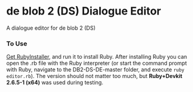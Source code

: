 # de blob 2 (DS) Dialogue Editor
A dialogue editor for de blob 2 (DS)

### To Use
[Get RubyInstaller](https://rubyinstaller.org/downloads/), and run it to install Ruby. After installing Ruby you can open the .rb file with the Ruby interpreter (or start the command prompt with Ruby, navigate to the DB2-DS-DE-master folder, and execute
`ruby editor.rb`).
The version should not matter too much, but **Ruby+Devkit 2.6.5-1 (x64)** was used during testing.

